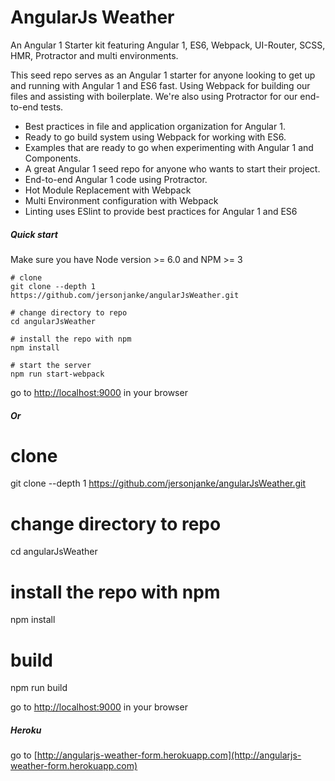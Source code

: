 AngularJs Weather
=============================

An Angular 1 Starter kit featuring Angular 1, ES6, Webpack, UI-Router, SCSS, HMR, Protractor and multi environments.

This seed repo serves as an Angular 1 starter for anyone looking to get up and running with Angular 1 and ES6 fast. Using Webpack for building our files and assisting with boilerplate. We're also using Protractor for our end-to-end tests.

- Best practices in file and application organization for Angular 1.
- Ready to go build system using Webpack for working with ES6.
- Examples that are ready to go when experimenting with Angular 1 and Components.
- A great Angular 1 seed repo for anyone who wants to start their project.
- End-to-end Angular 1 code using Protractor.
- Hot Module Replacement with Webpack
- Multi Environment configuration with Webpack
- Linting uses ESlint to provide best practices for Angular 1 and ES6

##### Quick start

Make sure you have Node version >= 6.0 and NPM >= 3

```
# clone
git clone --depth 1 https://github.com/jersonjanke/angularJsWeather.git

# change directory to repo
cd angularJsWeather

# install the repo with npm
npm install

# start the server
npm run start-webpack

```

go to [http://localhost:9000](http://localhost:9000) in your browser

##### Or

# clone
git clone --depth 1 https://github.com/jersonjanke/angularJsWeather.git

# change directory to repo
cd angularJsWeather

# install the repo with npm
npm install

# build
npm run build

go to [http://localhost:9000](http://localhost:3000) in your browser

##### Heroku

go to [http://angularjs-weather-form.herokuapp.com](http://angularjs-weather-form.herokuapp.com)

